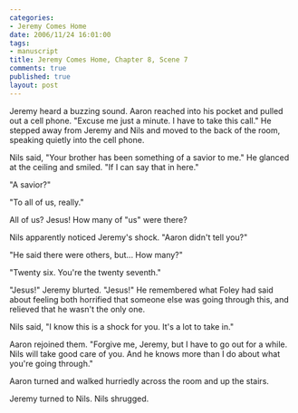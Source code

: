 ```yaml
--- 
categories: 
- Jeremy Comes Home
date: 2006/11/24 16:01:00
tags: 
- manuscript
title: Jeremy Comes Home, Chapter 8, Scene 7
comments: true
published: true
layout: post
---
```


Jeremy heard a buzzing sound.  Aaron reached into his pocket and pulled out a cell phone.  "Excuse me just a minute.  I have to take this call."  He stepped away from Jeremy and Nils and moved to the back of the room, speaking quietly into the cell phone.

Nils said, "Your brother has been something of a savior to me."  He glanced at the ceiling and smiled.  "If I can say that in here."

"A savior?"

"To all of us, really."

All of us?  Jesus!  How many of "us" were there?

Nils apparently noticed Jeremy's shock.  "Aaron didn't tell you?"

"He said there were others, but...  How many?"

"Twenty six.  You're the twenty seventh."

"Jesus!" Jeremy blurted.  "Jesus!"  He remembered what Foley had said about feeling both horrified that someone else was going through this, and relieved that he wasn't the only one.

Nils said, "I know this is a shock for you.  It's a lot to take in."

Aaron rejoined them.  "Forgive me, Jeremy, but I have to go out for a while.  Nils will take good care of you.  And he knows more than I do about what you're going through."

Aaron turned and walked hurriedly across the room and up the stairs.

Jeremy turned to Nils.  Nils shrugged.
